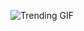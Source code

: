 ![Trending GIF](https://media1.giphy.com/media/v1.Y2lkPThiYjIxNzcyb3VrY3dnajV3bzVvMzllN2ZxZXk3M3plZHQxcXd0a2EwcmZsYXljcSZlcD12MV9naWZzX3NlYXJjaCZjdD1n/xUPGcEliCc7bETyfO8/giphy.gif)
